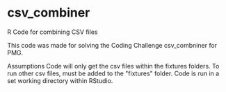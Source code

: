 # csv_combiner
R Code for combining CSV files

This code was made for solving the Coding Challenge csv_combniner for PMG.

Assumptions
  Code will only get the csv files within the fixtures folders. To run other csv files, must be added to the "fixtures" folder.
  Code is run in a set working directory within RStudio.
  
  
